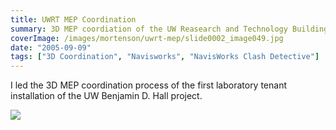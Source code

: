 ```yaml
---
title: UWRT MEP Coordination
summary: 3D MEP coordiation of the UW Reasearch and Technology Building
coverImage: /images/mortenson/uwrt-mep/slide0002_image049.jpg
date: "2005-09-09"
tags: ["3D Coordination", "Navisworks", "NavisWorks Clash Detective"]
---
```


I led the 3D MEP coordination process of the first laboratory tenant installation of the UW Benjamin D. Hall project.

![](/images/mortenson/uwrt-mep/slide0002_image051.jpg)
